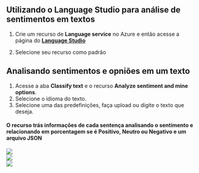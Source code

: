 ## Utilizando o Language Studio para análise de sentimentos em textos

1. Crie um recurso de **Language service** no Azure e então acesse a página do [**Language Studio**](https://language.cognitive.azure.com/home)
   
2. Selecione seu recurso como padrão


## Analisando sentimentos e opniões em um texto
1. Acesse a aba **Classify text** e o recurso **Analyze sentiment and mine options**.
2. Selecione o idioma do texto.
3. Selecione uma das predefinições, faça upload ou digite o texto que deseja.
   
#### O recurso trás informações de cada sentença analisando o sentimento e relacionando em porcentagem se é **Positivo, Neutro ou Negativo** e um arquivo JSON

<img src="https://github.com/gui-coliveira/bootcamp-dio-azure-ai-fundamentals/blob/main/LAB-03%20-%20Análise%20de%20Texto/Source/output1.png" style="width:40vw, height:45vw">
<br>
<img src="https://github.com/gui-coliveira/bootcamp-dio-azure-ai-fundamentals/blob/main/LAB-03%20-%20Análise%20de%20Texto/Source/output2.png" style="width:45vw, height:50vw">
<br>
<img src="https://github.com/gui-coliveira/bootcamp-dio-azure-ai-fundamentals/blob/main/LAB-03%20-%20Análise%20de%20Texto/Source/output3.png" style="width:45vw, height:50vw">

